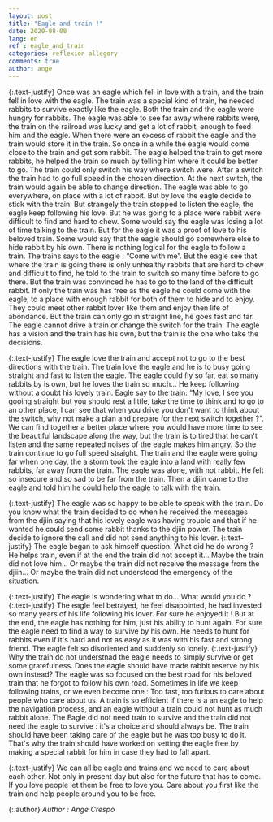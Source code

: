 ```yaml
---
layout: post
title: "Eagle and train !"
date: 2020-08-08
lang: en
ref : eagle_and_train
categories: reflexion allegory
comments: true
author: ange
---
```


{:.text-justify}
Once was an eagle which fell in love with a train, and the train fell in love with the eagle.
The train was a special kind of train, he needed rabbits to survive exactly like the eagle.
Both the train and the eagle were hungry for rabbits.
The eagle was able to see far away where rabbits were, the train on the railroad was lucky and get a lot of rabbit, enough to feed him and the eagle. When there were an excess of rabbit the eagle and the train would store it in the train.
So once in a while the eagle would come close to the train and get som rabbit.
The eagle helped the train to get more rabbits, he helped the train so much by telling him where it could be better to go. The train could only switch his way where switch were. After a switch the train had to go full speed in the chosen direction. At the next switch, the train would again be able to change direction.
The eagle was able to go everywhere, on place with a lot of rabbit. But by love the eagle decide to stick  with the train. But strangely the train stopped to listen the eagle, the eagle keep following his love. But he was going to a place were rabbit were difficult to find and hard to chew.
Some would say the eagle was losing a lot of time talking to the train. But for the eagle it was a proof of love to his beloved train.
Some would say that the eagle should go somewhere else to hide rabbit by his own.
There is nothing logical for the eagle to follow a train.
The trains says to the eagle : “Come with me”. 
But the eagle see that where the train is going there is only unhealthy rabbits that are hard to chew and difficult to find, he told to the train to switch so many time before to go there. But the train was convinced he has to go to the land of the difficult rabbit.
If only the train was has free as the eagle he could come with the eagle, to a place with enough rabbit for both of them to hide and to enjoy. They could meet other rabbit lover like them and enjoy then life of abondance.
But the train can only go in straight line, he goes fast and far.
The eagle cannot drive a train or change the switch for the train. The eagle has a vision and the train has his own, but the train is the one who take the decisions.

{:.text-justify}
The eagle love the train and accept not to go to the best directions with the train.
The train love the eagle and he is to busy going straight and fast to listen the eagle.
The eagle could fly so far, eat so many rabbits by is own, but he loves the train so much... He keep following without a doubt his lovely train.
Eagle say to the train:
“My love, I see you gooing straight but you should rest a little, take the time to think and to go to an other place, I can see that when you drive you don't want to think about the switch, why not make a plan and prepare for the next switch together ?”. We can find together a better place where you would have more time to see the beautiful landscape along the way, but the train is to tired that he can't listen and the same repeated noises of the eagle makes him angry.
So the train continue to go full speed straight. The train and the eagle were going far when one day, the a storm took the eagle into a land with really few rabbits, far away from the train. 
The eagle was alone, with not rabbit. He felt so insecure and so sad to be far from the train.
Then a djiin came to the eagle and told him he could help the eagle to talk with the train.

{:.text-justify}
The eagle was so happy to be able to speak with the train. Do you know what the train decided to do when he received the messages from the djiin saying that his lovely eagle was having trouble and that if he wanted he could send some rabbit thanks to the djiin power. The train decide to ignore the call and did not send anything to his lover.
{:.text-justify}
The eagle began to ask himself question. What did he do wrong ? He helps train, even if at the end the train did not accept it... Maybe the train did not love him... Or maybe the train did not receive the message from the djiin... Or maybe the train did not understood the emergency of the situation.

{:.text-justify}
The eagle is wondering what to do... What would you do ? 
{:.text-justify}
The eagle feel betrayed, he feel disapointed, he had invested so many years of his life following his lover. For sure he enjoyed it ! But at the end, the eagle has nothing for him, just his ability to hunt again. For sure the eagle need to find a way to survive by his own. He needs to hunt for rabbits even if it's hard and not as easy as it was with his fast and strong friend. The eagle felt so disoriented and suddenly so lonely.
{:.text-justify}
Why the train do not understnad the eagle needs to simply survive or get some gratefulness. Does the eagle should have made rabbit reserve by his own instead? The eagle was so focused on the best road for his beloved train that he forgot to follow his own road. Sometimes in life we keep following trains, or we even become one : Too fast, too furious to care about people who care about us. A train is so efficient if there is a an eagle to help the navigation process, and an eagle without a train could not hunt as much rabbit alone. The Eagle did not need train to survive and the train did not need the eagle to survive :  it's a choice and should always be. The train should have been taking care of the eagle but he was too busy to do it. That's why the train should have worked on setting the eagle free by making a special rabbit for him in case they had to fall apart.

{:.text-justify}
We can all be eagle and trains and we need to care about each other. Not only in present day but also for the future that has to come. If you love people let them be free to love you. Care about you first like the train and help people around you to be free.

{:.author}
*Author : Ange Crespo*